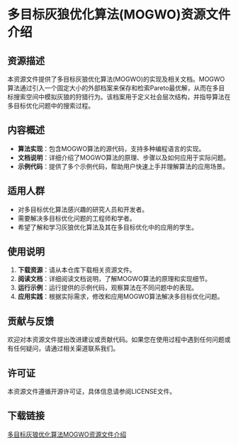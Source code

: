 # 多目标灰狼优化算法(MOGWO)资源文件介绍

## 资源描述

本资源文件提供了多目标灰狼优化算法(MOGWO)的实现及相关文档。MOGWO算法通过引入一个固定大小的外部档案来保存和检索Pareto最优解，从而在多目标搜索空间中模拟灰狼的狩猎行为。该档案用于定义社会层次结构，并指导算法在多目标优化问题中的搜索过程。

## 内容概述

- **算法实现**：包含MOGWO算法的源代码，支持多种编程语言的实现。
- **文档说明**：详细介绍了MOGWO算法的原理、步骤以及如何应用于实际问题。
- **示例代码**：提供了多个示例代码，帮助用户快速上手并理解算法的应用场景。

## 适用人群

- 对多目标优化算法感兴趣的研究人员和开发者。
- 需要解决多目标优化问题的工程师和学者。
- 希望了解和学习灰狼优化算法及其在多目标优化中的应用的学生。

## 使用说明

1. **下载资源**：请从本仓库下载相关资源文件。
2. **阅读文档**：详细阅读文档说明，了解MOGWO算法的原理和实现细节。
3. **运行示例**：运行提供的示例代码，观察算法在不同问题中的表现。
4. **应用实践**：根据实际需求，修改和应用MOGWO算法解决多目标优化问题。

## 贡献与反馈

欢迎对本资源文件提出改进建议或贡献代码。如果您在使用过程中遇到任何问题或有任何疑问，请通过相关渠道联系我们。

## 许可证

本资源文件遵循开源许可证，具体信息请参阅LICENSE文件。

## 下载链接

[多目标灰狼优化算法MOGWO资源文件介绍](https://pan.quark.cn/s/8733b2fe7333)